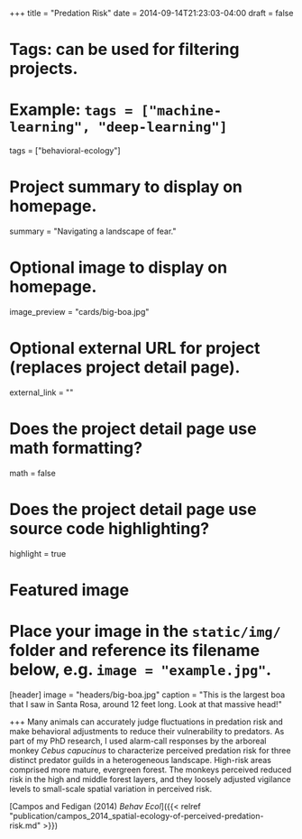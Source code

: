 +++
title = "Predation Risk"
date = 2014-09-14T21:23:03-04:00
draft = false

# Tags: can be used for filtering projects.
# Example: `tags = ["machine-learning", "deep-learning"]`
tags = ["behavioral-ecology"]

# Project summary to display on homepage.
summary = "Navigating a landscape of fear."

# Optional image to display on homepage.
image_preview = "cards/big-boa.jpg"

# Optional external URL for project (replaces project detail page).
external_link = ""

# Does the project detail page use math formatting?
math = false

# Does the project detail page use source code highlighting?
highlight = true

# Featured image
# Place your image in the `static/img/` folder and reference its filename below, e.g. `image = "example.jpg"`.
[header]
image = "headers/big-boa.jpg"
caption = "This is the largest boa that I saw in Santa Rosa, around 12 feet long. Look at that massive head!"

+++
Many animals can accurately judge fluctuations in predation risk and make behavioral adjustments to reduce their vulnerability to predators. As part of my PhD research, I used alarm-call responses by the arboreal monkey _Cebus capucinus_ to characterize perceived predation risk for three distinct predator guilds in a heterogeneous landscape. High-risk areas comprised more mature, evergreen forest. The monkeys perceived reduced risk in the high and middle forest layers, and they loosely adjusted vigilance levels to small-scale spatial variation in perceived risk.

[Campos and Fedigan (2014) _Behav Ecol_]({{< relref "publication/campos_2014_spatial-ecology-of-perceived-predation-risk.md" >}})